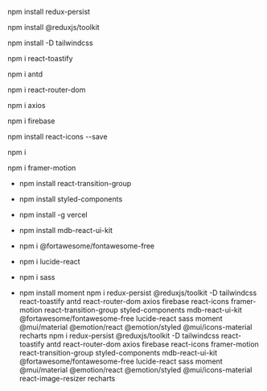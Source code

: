 npm install redux-persist

npm install @reduxjs/toolkit

npm install -D tailwindcss

npm i react-toastify

npm i antd

npm i react-router-dom

npm i axios

npm i firebase

npm install react-icons --save

npm i

npm i framer-motion

- npm install react-transition-group

- npm install styled-components

- npm install -g vercel

- npm install mdb-react-ui-kit

- npm i @fortawesome/fontawesome-free

- npm i lucide-react

- npm i sass

- npm install moment
npm i redux-persist @reduxjs/toolkit -D tailwindcss react-toastify antd react-router-dom axios firebase react-icons framer-motion react-transition-group styled-components mdb-react-ui-kit @fortawesome/fontawesome-free lucide-react sass moment @mui/material @emotion/react @emotion/styled @mui/icons-material recharts
npm i redux-persist @reduxjs/toolkit -D tailwindcss react-toastify antd react-router-dom axios firebase react-icons framer-motion 
react-transition-group styled-components mdb-react-ui-kit @fortawesome/fontawesome-free lucide-react sass moment @mui/material 
@emotion/react @emotion/styled @mui/icons-material react-image-resizer recharts
